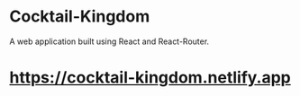 # Cocktail-Kingdom
A web application built using React and React-Router.
# https://cocktail-kingdom.netlify.app
